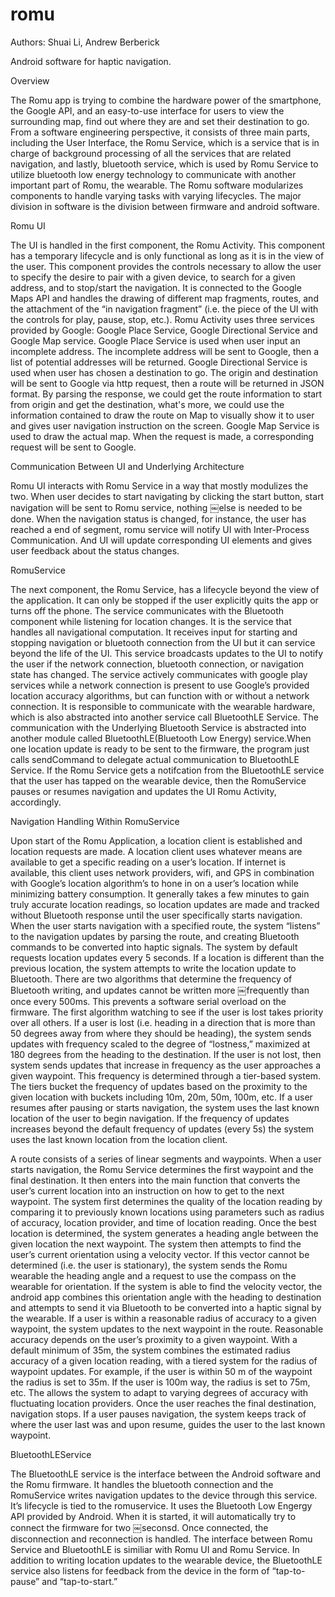 romu
====
Authors: Shuai Li, Andrew Berberick

Android software for haptic navigation.

Overview

The Romu app is trying to combine the hardware power of the smartphone, the Google API, and an easy-to-use interface for users to view the surrounding map, find out where they are and set their destination to go. 
From a software engineering perspective, it consists of three main parts, including the User Interface, the Romu Service, which is a service that is in charge of background processing of all the services that are 
related navigation, and lastly, bluetooth service, which is used by Romu Service to utilize bluetooth low energy technology to communicate with another important part of Romu, the wearable.
The Romu software modularizes components to handle varying tasks with varying lifecycles. The major division in software is the division between firmware and android software.


Romu UI

The UI is handled in the first component, the Romu Activity. This component has a temporary lifecycle and is only functional as long as it is in the view of the user. This component provides the controls necessary 
to allow the user to specify the desire to pair with a given device, to search for a given address, and to stop/start the navigation. It is connected to the Google Maps API and handles the drawing of different map fragments,
routes, and the attachment of the “in navigation fragment” (i.e. the piece of the UI with the controls for play, pause, stop, etc.). Romu Activity uses three services provided by Google: Google Place Service, Google Directional
Service and Google Map service. Google Place Service is used when user input an incomplete address. The incomplete address will be sent to Google, then a list of potential addresses will be returned. Google Directional Service 
is used when user has chosen a destination to go. The origin and destination will be sent to Google via http request, then a route will be returned in JSON format. By parsing the response, we could get the route information to
start from origin and get the destination, what's more, we could use the information contained to draw the route on Map to visually show it to user and gives user navigation instruction on the screen. Google Map Service is used 
to draw the actual map. When the request is made, a corresponding request will be sent to Google.

Communication Between UI and Underlying Architecture

Romu UI interacts with Romu Service in a way that mostly modulizes the two. When user decides to start navigating by clicking the start button, start navigation will be sent to Romu service, nothing
￼else is needed to be done. When the navigation status is changed, for instance, the user has reached a end of segment, romu service will notify UI with Inter-Process Communication. And UI will update
corresponding UI elements and gives user feedback about the status changes.

RomuService

The next component, the Romu Service, has a lifecycle beyond the view of the application. It can only be stopped if the user explicitly quits the app or turns off the phone. The service communicates with the Bluetooth component 
while listening for location changes. It is the service that handles all navigational computation. It receives input for starting and stopping navigation or bluetooth connection from the UI but it can service beyond the life of the UI.
This service broadcasts updates to the UI to notify the user if the network connection, bluetooth connection, or navigation state has changed. The service actively communicates with google play services while a network connection is present 
to use Google’s provided location accuracy algorithms, but can function with or without a network connection. It is responsible to communicate with the wearable hardware, which is also abstracted into another service call BluetoothLE Service. 
The communication with the Underlying Bluetooth Service is abstracted into another module called BluetoothLE(Bluetooth Low Energy) service.When one location update is ready to be sent to the firmware, the program just calls sendCommand to delegate
actual communication to BluetoothLE Service. If the Romu Service gets a notifcation from the BluetoothLE service that the user has tapped on the wearable device, then the RomuService pauses or resumes navigation and updates the UI Romu Activity, accordingly.


Navigation Handling Within RomuService

Upon start of the Romu Application, a location client is established and location requests are made. A location client uses whatever means are available to get a specific reading on a user’s location. If internet is available, this client uses network providers, 
wifi, and GPS in combination with Google’s location algorithm’s to hone in on a user’s location while minimizing battery consumption. It generally takes a few minutes to gain truly accurate location readings, so location updates are made and tracked without Bluetooth
response until the user specifically starts navigation. When the user starts navigation with a specified route, the system “listens” to the navigation updates by parsing the route, and creating Bluetooth commands to be converted into haptic signals.
The system by default requests location updates every 5 seconds. If a location is different than the previous location, the system attempts to write the location update to Bluetooth. There are two algorithms that determine the frequency of Bluetooth writing, and updates cannot be written more
￼frequently than once every 500ms. This prevents a software serial overload on the firmware. The first algorithm watching to see if the user is lost takes priority over all others. If a user is lost (i.e. heading in a direction that is more than 50 degrees away from where they should be heading),
the system sends updates with frequency scaled to the degree of “lostness,” maximized at 180 degrees from the heading to the destination. If the user is not lost, then system sends updates that increase in frequency as the user approaches a given waypoint. This frequency is determined through a tier-based system. 
The tiers bucket the frequency of updates based on the proximity to the given location with buckets including 10m, 20m, 50m, 100m, etc. If a user resumes after pausing or starts navigation, the system uses the last known location of the user to begin navigation. If the frequency of updates increases beyond the default
frequency of updates (every 5s) the system uses the last known location from the location client.

A route consists of a series of linear segments and waypoints. When a user starts navigation, the Romu Service determines the first waypoint and the final destination. It then enters into the main function that converts the user’s current location into an instruction on how to get to the next waypoint. The system first 
determines the quality of the location reading by comparing it to previously known locations using parameters such as radius of accuracy, location provider, and time of location reading. Once the best location is determined, the system generates a heading angle between the given location the next waypoint. The system 
then attempts to find the user’s current orientation using a velocity vector. If this vector cannot be determined (i.e. the user is stationary), the system sends the Romu wearable the heading angle and a request to use the compass on the wearable for orientation. If the system is able to find the velocity vector, the android app
combines this orientation angle with the heading to destination and attempts to send it via Bluetooth to be converted into a haptic signal by the wearable. If a user is within a reasonable radius of accuracy to a given waypoint, the system updates to the next waypoint in the route. Reasonable accuracy depends on the user’s 
proximity to a given waypoint. With a default minimum of 35m, the system combines the estimated radius accuracy of a given location reading, with a tiered system for the radius of waypoint updates. For example, if the user is within 50 m of the waypoint the radius is set to 35m. If the user is 100m way, the radius is set to 75m, etc.
The allows the system to adapt to varying degrees of accuracy with fluctuating location providers. Once the user reaches the final destination, navigation stops.
If a user pauses navigation, the system keeps track of where the user last was and upon resume, guides the user to the last known waypoint.



BluetoothLEService

The BluetoothLE service is the interface between the Android software and the Romu firmware. It handles the bluetooth connection and the RomuService writes navigation updates to the device through this service. It’s lifecycle is tied to the romuservice. It uses the Bluetooth Low Engergy API provided by Android. When it is started, it will automatically try to connect the firmware for two ￼seconsd. Once connected, the disconnection and reconnection is handled. The interface between Romu Service and BluetoothLE is similiar with Romu UI and Romu Service.
In addition to writing location updates to the wearable device, the BluetoothLE service also listens for feedback from the device in the form of “tap-to-pause” and “tap-to-start.”



















